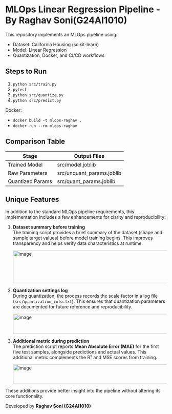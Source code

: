 # MLOps Linear Regression Pipeline - By Raghav Soni(G24AI1010)

This repository implements an MLOps pipeline using:
- Dataset: California Housing (scikit-learn)
- Model: Linear Regression
- Quantization, Docker, and CI/CD workflows

## Steps to Run

1. `python src/train.py`
2. `pytest`
3. `python src/quantize.py`
4. `python src/predict.py`

Docker:
- `docker build -t mlops-raghav .`
- `docker run --rm mlops-raghav`

## Comparison Table

| Stage            | Output Files              |
|------------------|---------------------------|
| Trained Model    | src/model.joblib          |
| Raw Parameters   | src/unquant_params.joblib |
| Quantized Params | src/quant_params.joblib   |

## Unique Features

In addition to the standard MLOps pipeline requirements, this implementation includes a few enhancements for clarity and reproducibility:

1. **Dataset summary before training**  
   The training script provides a brief summary of the dataset (shape and sample target values) before model training begins. This improves transparency and helps verify data characteristics at runtime.
   
   <img width="832" height="102" alt="image" src="https://github.com/user-attachments/assets/fea42b62-b8db-41da-8a05-5a7035ddc241" />


3. **Quantization settings log**  
   During quantization, the process records the scale factor in a log file (`src/quantization_info.txt`). This ensures that quantization parameters are documented for future reference and reproducibility.
   
   <img width="844" height="62" alt="image" src="https://github.com/user-attachments/assets/828d8fd8-2745-4aca-a34e-77ccacbd0289" />


5. **Additional metric during prediction**  
   The prediction script reports **Mean Absolute Error (MAE)** for the first five test samples, alongside predictions and actual values. This additional metric complements the R² and MSE scores from training.
   
   <img width="840" height="59" alt="image" src="https://github.com/user-attachments/assets/fbe4814d-a256-4a34-85f7-62bf6884c97a" />

These additions provide better insight into the pipeline without altering its core functionality.


Developed by **Raghav Soni (G24AI1010)**
